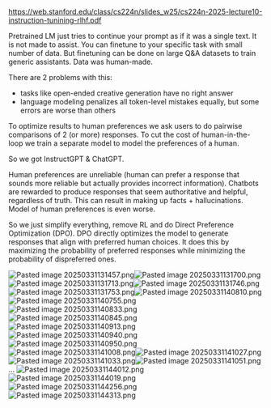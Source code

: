 https://web.stanford.edu/class/cs224n/slides_w25/cs224n-2025-lecture10-instruction-tunining-rlhf.pdf

Pretrained LM just tries to continue your prompt as if it was a single text. It is not made to assist. You can finetune to your specific task with small number of data. But finetuning can be done on large Q&A datasets to train generic assistants. Data was human-made. 

There are 2 problems with this:
- tasks like open-ended creative generation have no right answer
- language modeling penalizes all token-level mistakes equally, but some errors are worse than others

To optimize results to human preferences we ask users to do pairwise comparisons of 2 (or more) responses. To cut the cost of human-in-the-loop we train a separate model to model the preferences of a human.

So we got InstructGPT & ChatGPT.

Human preferences are unreliable (human can prefer a response that sounds more reliable but actually provides incorrect information). Chatbots are rewarded to produce responses that seem authoritative and helpful, regardless of truth. This can result in making up facts + hallucinations.
Model of human preferences is even worse.

So we just simplify everything, remove RL and do Direct Preference Optimization (DPO).
DPO directly optimizes the model to generate responses that align with preferred human choices. It does this by maximizing the probability of preferred responses while minimizing the probability of dispreferred ones.

![Pasted image 20250331131457.png](fd6c874dcbe4afff5d3f1ab0c9b11593.png)![Pasted image 20250331131700.png](91fc93362553b415d650cbea18f73f80.png)![Pasted image 20250331131713.png](0b1a026cc930ce551d6c75cb7f36d6ee.png)![Pasted image 20250331131746.png](155fa303f1e27cca229e116a39c8bcca.png)![Pasted image 20250331131753.png](558f28ed2cc760f5394aceeacdf2d0fb.png)![Pasted image 20250331140810.png](3470df47bc2d067eabb3d1212e66dd77.png)![Pasted image 20250331140755.png](cc10df22a8d69ff9b0d6e8e8619012c4.png)![Pasted image 20250331140833.png](e019117bea74f8de7c162ad27e0b6ec6.png)![Pasted image 20250331140845.png](524cfdff794ca035557991225aabd2b5.png)![Pasted image 20250331140913.png](16a0f58dfd31a7a194171cef025398d3.png)![Pasted image 20250331140940.png](f06c1323999cacd48c0cd3d6fcc846ef.png)![Pasted image 20250331140950.png](e16e1db061d062ff25c3478ff5f3f95e.png)![Pasted image 20250331141008.png](83a68909dc0c59c33f446a4f4d4bac9e.png)![Pasted image 20250331141027.png](9e459063f504b60a16d9e7a600e54e5e.png)![Pasted image 20250331141033.png](2345637e830a0d20cd1fae7d9dd708b9.png)![Pasted image 20250331141051.png](acf6876c0341cc157e59f7e78b7902f6.png)
...
![Pasted image 20250331144012.png](8f41186c1c0fbade59fdd80cf66200b0.png)![Pasted image 20250331144019.png](334bbde292a8768fe81d70e7a574f105.png)![Pasted image 20250331144256.png](a9916e99489e96ae3d1bfb9dd130e630.png)![Pasted image 20250331144313.png](eba88cde63b8fef1cef24bcb86cd3fcd.png)